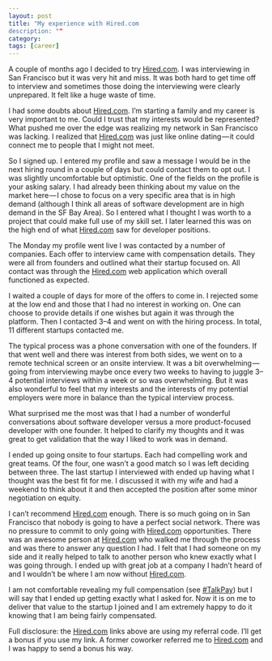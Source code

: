 ```yaml
---
layout: post
title: "My experience with Hired.com
description: ""
category: 
tags: [career]
---
```


A couple of months ago I decided to try [Hired.com](http://join.hired.com/x/XfELvW). I was interviewing in San Francisco but it was very hit and miss. It was both hard to get time off to interview and sometimes those doing the interviewing were clearly unprepared. It felt like a huge waste of time.

I had some doubts about [Hired.com](http://join.hired.com/x/XfELvW). I’m starting a family and my career is very important to me. Could I trust that my interests would be represented? What pushed me over the edge was realizing my network in San Francisco was lacking. I realized that [Hired.com](http://join.hired.com/x/XfELvW) was just like online dating — it could connect me to people that I might not meet.

So I signed up. I entered my profile and saw a message I would be in the next hiring round in a couple of days but could contact them to opt out. I was slightly uncomfortable but optimistic. One of the fields on the profile is your asking salary. I had already been thinking about my value on the market here — I chose to focus on a very specific area that is in high demand (although I think all areas of software development are in high demand in the SF Bay Area). So I entered what I thought I was worth to a project that could make full use of my skill set. I later learned this was on the high end of what [Hired.com](http://join.hired.com/x/XfELvW) saw for developer positions.

The Monday my profile went live I was contacted by a number of companies. Each offer to interview came with compensation details. They were all from founders and outlined what their startup focused on. All contact was through the [Hired.com](http://join.hired.com/x/XfELvW) web application which overall functioned as expected.

I waited a couple of days for more of the offers to come in. I rejected some at the low end and those that I had no interest in working on. One can choose to provide details if one wishes but again it was through the platform. Then I contacted 3–4 and went on with the hiring process. In total, 11 different startups contacted me.

The typical process was a phone conversation with one of the founders. If that went well and there was interest from both sides, we went on to a remote technical screen or an onsite interview. It was a bit overwhelming — going from interviewing maybe once every two weeks to having to juggle 3–4 potential interviews within a week or so was overwhelming. But it was also wonderful to feel that my interests and the interests of my potential employers were more in balance than the typical interview process.

What surprised me the most was that I had a number of wonderful conversations about software developer versus a more product-focused developer with one founder. It helped to clarify my thoughts and it was great to get validation that the way I liked to work was in demand.

I ended up going onsite to four startups. Each had compelling work and great teams. Of the four, one wasn’t a good match so I was left deciding between three. The last startup I interviewed with ended up having what I thought was the best fit for me. I discussed it with my wife and had a weekend to think about it and then accepted the position after some minor negotiation on equity.

I can’t recommend [Hired.com](http://join.hired.com/x/XfELvW) enough. There is so much going on in San Francisco that nobody is going to have a perfect social network. There was no pressure to commit to only going with [Hired.com](http://join.hired.com/x/XfELvW) opportunities. There was an awesome person at [Hired.com](http://join.hired.com/x/XfELvW) who walked me through the process and was there to answer any question I had. I felt that I had someone on my side and it really helped to talk to another person who knew exactly what I was going through. I ended up with great job at a company I hadn’t heard of and I wouldn’t be where I am now without [Hired.com](http://join.hired.com/x/XfELvW).

I am not comfortable revealing my full compensation (see [#TalkPay](https://twitter.com/search?q=%23talkpay)) but I will say that I ended up getting exactly what I asked for. Now it is on me to deliver that value to the startup I joined and I am extremely happy to do it knowing that I am being fairly compensated.

Full disclosure: the [Hired.com](http://join.hired.com/x/XfELvW) links above are using my referral code. I’ll get a bonus if you use my link. A former coworker referred me to [Hired.com](http://join.hired.com/x/XfELvW) and I was happy to send a bonus his way.
